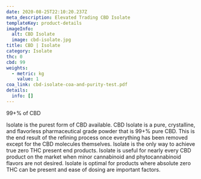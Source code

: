 ```yaml
---
date: 2020-08-25T22:10:20.237Z
meta_description: Elevated Trading CBD Isolate
templateKey: product-details
imageInfo:
  alt: CBD Isolate
  image: cbd-isolate.jpg
title: CBD | Isolate
category: Isolate
thc: 0
cbd: 99
weights:
  - metric: kg
    value: 1
coa_link: cbd-isolate-coa-and-purity-test.pdf
details:
  info: []
---
```


99+% of CBD

Isolate is the purest form of CBD available. CBD Isolate is a pure, crystalline, and flavorless pharmaceutical grade powder that is 99+% pure CBD. This is the end result of the refining process once everything has been removed except for the CBD molecules themselves. Isolate is the only way to achieve true zero THC present end products. Isolate is useful for nearly every CBD product on the market when minor cannabinoid and phytocannabinoid flavors are not desired. Isolate is optimal for products where absolute zero THC can be present and ease of dosing are important factors.
